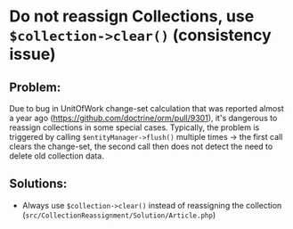 # Do not reassign Collections, use `$collection->clear()` (consistency issue)

## Problem:
Due to bug in UnitOfWork change-set calculation that was reported almost a year ago (https://github.com/doctrine/orm/pull/9301), it's dangerous to reassign collections in some special cases.
Typically, the problem is triggered by calling `$entityManager->flush()` multiple times -> the first call clears the change-set, the second call then does not detect the need to delete old collection data.

## Solutions:
- Always use `$collection->clear()` instead of reassigning the collection (`src/CollectionReassignment/Solution/Article.php`)
